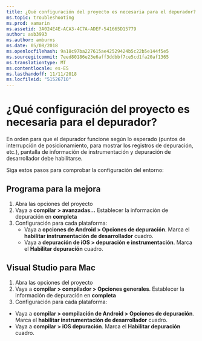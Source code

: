 ```yaml
---
title: ¿Qué configuración del proyecto es necesaria para el depurador?
ms.topic: troubleshooting
ms.prod: xamarin
ms.assetid: 3A024E4E-ACA3-4C7A-ADEF-541665D15779
author: asb3993
ms.author: amburns
ms.date: 05/08/2018
ms.openlocfilehash: 9a18c97ba227615ae42529424b5c22b5e144f5e5
ms.sourcegitcommit: 7eed80186e23e6aff3ddbbf7ce5cd1fa20af1365
ms.translationtype: MT
ms.contentlocale: es-ES
ms.lasthandoff: 11/11/2018
ms.locfileid: "51526710"
---
```

# <a name="what-project-settings-are-required-for-the-debugger"></a>¿Qué configuración del proyecto es necesaria para el depurador?

En orden para que el depurador funcione según lo esperado (puntos de interrupción de posicionamiento, para mostrar los registros de depuración, etc.), pantalla de información de instrumentación y depuración de desarrollador debe habilitarse.

Siga estos pasos para comprobar la configuración del entorno:

## <a name="visual-studio"></a>Programa para la mejora
1. Abra las opciones del proyecto
2. Vaya a **compilar > avanzadas...** Establecer la información de depuración en **completa**
3. Configuración para cada plataforma:
   - Vaya a **opciones de Android > Opciones de depuración**. Marca el **habilitar instrumentación de desarrollador** cuadro.
   - Vaya a **depuración de iOS > depuración e instrumentación**. Marca el **Habilitar depuración** cuadro.

## <a name="visual-studio-for-mac"></a>Visual Studio para Mac
1. Abra las opciones del proyecto
2. Vaya a **compilar > compilador > Opciones generales**. Establecer la información de depuración en **completa**
3. Configuración para cada plataforma:
  - Vaya a **compilar > compilación de Android > Opciones de depuración**. Marca el **habilitar instrumentación de desarrollador** cuadro.
  - Vaya a **compilar > iOS depuración**. Marca el **Habilitar depuración** cuadro.

